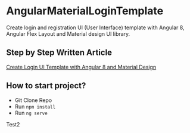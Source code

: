 # AngularMaterialLoginTemplate

Create login and registration UI (User Interface) template with Angular 8, Angular Flex Layout and Material design UI library.

## Step by Step Written Article
[Create Login UI Template with Angular 8 and Material Design](https://www.positronx.io/create-login-ui-template-with-angular-8-material-design/)

## How to start project?
- Git Clone Repo
- Run `npm install`
- Run `ng serve`

Test2